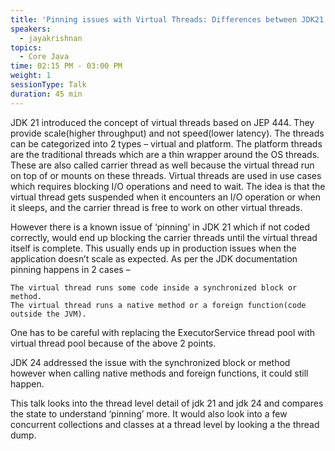 ```yaml
---
title: 'Pinning issues with Virtual Threads: Differences between JDK21 and JDK24'
speakers:
  - jayakrishnan
topics:
  - Core Java
time: 02:15 PM - 03:00 PM
weight: 1
sessionType: Talk
duration: 45 min
---
```


JDK 21 introduced the concept of virtual threads based on JEP 444. They provide scale(higher throughput) and not speed(lower latency). The threads can be categorized into 2 types – virtual and platform. The platform threads are the traditional threads which are a thin wrapper around the OS threads. These are also called carrier thread as well because the virtual thread run on top of or mounts on these threads. Virtual threads are used in use cases which requires blocking I/O operations and need to wait. The idea is that the virtual thread gets suspended when it encounters an I/O operation or when it sleeps, and the carrier thread is free to work on other virtual threads.

However there is a known issue of ‘pinning’ in JDK 21 which if not coded correctly, would end up blocking the carrier threads until the virtual thread itself is complete. This usually ends up in production issues when the application doesn’t scale as expected. As per the JDK documentation pinning happens in 2 cases –

    The virtual thread runs some code inside a synchronized block or method.
    The virtual thread runs a native method or a foreign function(code outside the JVM).

One has to be careful with replacing the ExecutorService thread pool with virtual thread pool because of the above 2 points.

JDK 24 addressed the issue with the synchronized block or method however when calling native methods and foreign functions, it could still happen.

This talk looks into the thread level detail of jdk 21 and jdk 24 and compares the state to understand ‘pinning’ more. It would also look into a few concurrent collections and classes at a thread level by looking a the thread dump.
